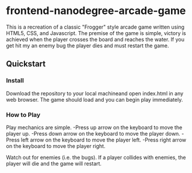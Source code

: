 frontend-nanodegree-arcade-game
===============================

This is a recreation of a classic "Frogger" style arcade game written using HTML5, CSS, and Javascript.  The premise of the game is simple, victory is achieved when the player crosses the board and reaches the water.  If you get hit my an enemy bug the player dies and must restart the game.

## Quickstart

### Install

Download the repository to your local machineand open index.html in any web browser.  The game should load and you can begin play immediately.

### How to Play

Play mechanics are simple.
  -Press up arrow on the keyboard to move the player up.
  -Press down arrow on the keyboard to move the player down.
  -Press left arrow on the keyboard to move the player left.
  -Press right arrow on the keyboard to move the player right.
 
 Watch out for enemies (i.e. the bugs).  If a player collides with enemies, the player will die and the game will restart.
